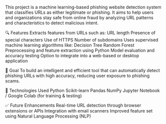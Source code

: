 This project is a machine learning-based phishing website detection system that classifies URLs as either legitimate or phishing. It aims to help users and organizations stay safe from online fraud by analyzing URL patterns and characteristics to detect malicious intent.

🔍 Features
Extracts features from URLs such as:
URL length
Presence of special characters
Use of HTTPS
Number of subdomains
Uses supervised machine learning algorithms like:
Decision Tree
Random Forest
Preprocessing and feature extraction using Python
Model evaluation and accuracy testing
Option to integrate into a web-based or desktop application

🎯 Goal
To build an intelligent and efficient tool that can automatically detect phishing URLs with high accuracy, reducing user exposure to phishing scams.

🧠 Technologies Used
Python
Scikit-learn
Pandas
NumPy
Jupyter Notebook / Google Colab (for training & testing)

✅ Future Enhancements
Real-time URL detection through browser extensions or APIs
Integration with email scanners
Improved feature set using Natural Language Processing (NLP)
